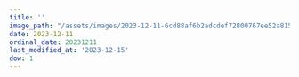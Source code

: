 ```yaml
---
title: ''
image_path: "/assets/images/2023-12-11-6cd88af6b2adcdef72800767ee52a815.jpeg"
date: 2023-12-11
ordinal_date: 20231211
last_modified_at: '2023-12-15'
dow: 1
---
```


